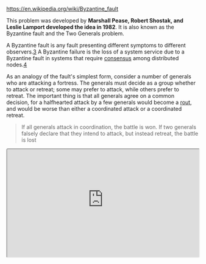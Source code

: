 
https://en.wikipedia.org/wiki/Byzantine_fault

This problem was developed by **Marshall Pease, Robert Shostak, and Leslie Lamport developed the idea in 1982**. It is also known as the Byzantine fault and the Two Generals problem.

A Byzantine fault is any fault presenting different symptoms to different observers.[3](https://en.wikipedia.org/wiki/Byzantine_fault#cite_note-DriscollHall2004-3) A Byzantine failure is the loss of a system service due to a Byzantine fault in systems that require [consensus](https://en.wikipedia.org/wiki/Consensus_(computer_science) "Consensus (computer science)") among distributed nodes.[4](https://en.wikipedia.org/wiki/Byzantine_fault#cite_note-DriscollHall2003-4)

As an analogy of the fault's simplest form, consider a number of generals who are attacking a fortress. The generals must decide as a group whether to attack or retreat; some may prefer to attack, while others prefer to retreat. The important thing is that all generals agree on a common decision, for a halfhearted attack by a few generals would become a [rout](https://en.wikipedia.org/wiki/Rout "Rout"), and would be worse than either a coordinated attack or a coordinated retreat.

>If all generals attack in coordination, the battle is won. If two generals falsely declare that they intend to attack, but instead retreat, the battle is lost 


<iframe width="100%" src="https://www.youtube-nocookie.com/embed/IP-rGJKSZ3s?si=I3LC50Ehdsa4lewy" style="border-radius: 4px; aspect-ratio: 16/9;" title="YouTube video player" frameborder="1" allow="accelerometer; autoplay; clipboard-write; encrypted-media; gyroscope; picture-in-picture; web-share" allowfullscreen></iframe>
